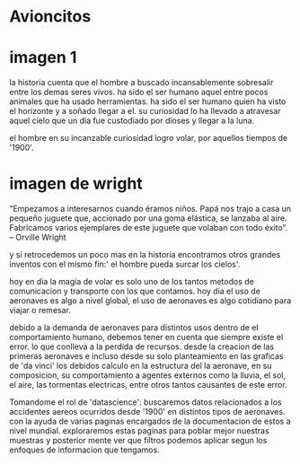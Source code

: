 # Avioncitos

# imagen 1

la historia cuenta que el hombre a buscado incansablemente sobresalir entre los demas seres vivos.
ha sido el ser humano aquel entre pocos animales que ha usado herramientas.
ha sido el ser humano quien ha visto el horizonte y a soñado llegar a el.
su curiosidad lo ha llevado a atravesar aquel cielo que un dia fue custodiado por dioses y llegar a la luna.

el hombre en su incanzable curiosidad logro volar, por aquellos tiempos de '1900'.



# imagen de wright

“Empezamos a interesarnos cuando éramos niños. Papá nos trajo a casa un pequeño juguete que, accionado por una goma elástica, se lanzaba al aire. Fabricamos varios ejemplares de este juguete que volaban con todo éxito”. – Orville Wright




y si retrocedemos un poco mas en la historia encontramos otros grandes inventos con el mismo fin:' el hombre pueda surcar los cielos'.

hoy en dia la magia de volar es solo uno de los tantos metodos de comunicacion y transporte con los que contamos.
hoy dia el uso de aeronaves es algo a nivel global, el uso de aeronaves es algo cotidiano para viajar o remesar.

debido a la demanda de aeronaves para distintos usos dentro de el comportamiento humano, debemos tener en cuenta que siempre existe el error. lo que conlleva a la perdida de recursos. desde la creacion de las primeras aeronaves e incluso desde su solo planteamiento en las graficas de 'da vinci' los debidos calculo en la estructura del la aeronave, en su composicion, su comportamiento a agentes externos como la lluvia, el sol, el aire, las tormentas electricas, entre otros tantos causantes de este error.

Tomandome el rol de 'datascience': buscaremos datos relacionados a los accidentes aereos ocurridos desde '1900' en distintos tipos de aeronaves. con la ayuda de varias paginas encargados de la documentacion de estos a nivel mundial.
exploraremos estas paginas para poblar mejor nuestras muestras y posterior mente ver que filtros podemos aplicar segun los enfoques de informacion que tengamos.
